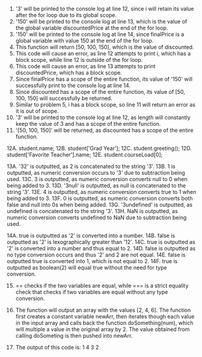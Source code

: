 1. '3' will be printed to the console log at line 12, since i will retain its value after the for loop due to its global scope.
2. '150' will be printed to the console log at line 13, which is the value of the global variable discountedPrice at the end of the for loop.
3. '150' will be printed to the console log at line 14, since finalPrice is a global variable with value 150 at the end of the for loop.
4. This function will return [50, 100, 150], which is the value of discounted.
5. This code will cause an error, as line 12 attempts to print i, which has a block scope, while line 12 is outside of the for loop.
6. This code will cause an error, as line 13 attempts to print discountedPrice, which has a block scope.
7. Since finalPrice has a scope of the entire function, its value of '150' will successfully print to the console log at line 14.
8. Since discounted has a scope of the entire function, its value of [50, 100, 150] will successfully be returned.
9. Similar to problem 5, i has a block scope, so line 11 will return an error as it is out of scope.
10. '3' will be printed to the console log at line 12, as length will constantly keep the value of 3 and has a scope of the entire function.
11. '[50, 100, 150]' will be returned, as discounted has a scope of the entire function.

12A. student.name;
12B. student['Grad Year'];
12C. student.greeting();
12D. student['Favorite Teacher'].name;
12E. student.courseLoad[0];

13A. '32' is outputted, as 2 is concatenated to the string '3'.
13B. 1 is outputted, as numeric conversion occurs to '3' due to subtraction being used.
13C. 3 is outputted, as numeric conversion converts null to 0 when being added to 3.
13D. '3null' is outputted, as null is concatenated to the string '3'.
13E. 4 is outputted, as numeric conversion converts true to 1 when being added to 3.
13F. 0 is outputted, as numeric conversion converts both false and null into 0s when being added.
13G. '3undefined' is outputted, as undefined is concatenated to the string '3'.
13H. NaN is outputted, as numeric conversion converts undefined to NaN due to subtraction being used.

14A. true is outputted as '2' is converted into a number.
14B. false is outputted as '2' is lexographically greater than '12'.
14C. true is outputted as '2' is converted into a number and thus equal to 2.
14D. false is outputted as no type conversion occurs and thus '2' and 2 are not equal.
14E. false is outputted true is converted into 1, which is not equal to 2.
14F. true is outputted as boolean(2) will equal true without the need for type conversion.

15. == checks if the two variables are equal, while === is a strict equality check that checks if two variables are
equal without any type conversion.

17. The function will output an array with the values [2, 4, 6]. The function first creates a constant variable newArr,
then iterates though each value in the input array and calls back the function doSomething(num), which will multiple a value
in the original array by 2. The value obtained from calling doSometing is then pushed into newArr. 

19. The output of this code is:
1
4
3
2
